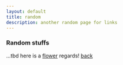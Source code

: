 ```yaml
---
layout: default
title: random
description: another random page for links
---
```

### Random stuffs
...tbd
here is a [flower](./assets/images/flower.jpg)
regards!
[back](./)
